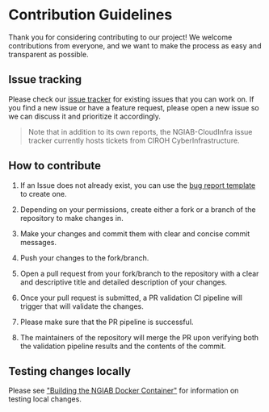 <!-- TODO: Filename TBD -->

# Contribution Guidelines

Thank you for considering contributing to our project! We welcome contributions from everyone, and we want to make the process as easy and transparent as possible.


## Issue tracking  

Please check our [issue tracker](https://github.com/CIROH-UA/NGIAB-CloudInfra/issues) for existing issues that you can work on. If you find a new issue or have a feature request, please open a new issue so we can discuss it and prioritize it accordingly.

> Note that in addition to its own reports, the NGIAB-CloudInfra issue tracker currently hosts tickets from CIROH CyberInfrastructure.


## How to contribute

1. If an Issue does not already exist, you can use the [bug report template](https://github.com/CIROH-UA/NGIAB-CloudInfra/issues/new?assignees=&labels=bug&projects=&template=bug_report.md&title=) to create one.

2. Depending on your permissions, create either a fork or a branch of the repository to make changes in.

3. Make your changes and commit them with clear and concise commit messages.

4. Push your changes to the fork/branch.

5. Open a pull request from your fork/branch to the repository with a clear and descriptive title and detailed description of your changes.

6. Once your pull request is submitted, a PR validation CI pipeline will trigger that will validate the changes.

7. Please make sure that the PR pipeline is successful.

8. The maintainers of the repository will merge the PR upon verifying both the validation pipeline results and the contents of the commit.


## Testing changes locally

Please see ["Building the NGIAB Docker Container"](./04_BUILDING.md) for information on testing local changes.